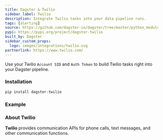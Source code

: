 ```yaml
---
title: Dagster & Twilio
sidebar_label: Twilio
description: Integrate Twilio tasks into your data pipeline runs.
tags: [alerting]
source: https://github.com/dagster-io/dagster/tree/master/python_modules/libraries/dagster-twilio
pypi: https://pypi.org/project/dagster-twilio
built_by: Dagster
sidebar_custom_props:
  logo: images/integrations/twilio.svg
partnerlink: https://www.twilio.com/
---
```


Use your Twilio `Account SID` and `Auth Token` to build Twilio tasks right into your Dagster pipeline.

### Installation

```bash
pip install dagster-twilio
```

### Example

<CodeExample path="docs_snippets/docs_snippets/integrations/twilio.py" language="python" />

### About Twilio

**Twilio** provides communication APIs for phone calls, text messages, and other communication functions.
